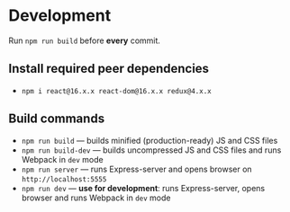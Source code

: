 # Development

Run `npm run build` before **every** commit.

## Install required peer dependencies
* `npm i react@16.x.x react-dom@16.x.x redux@4.x.x`

## Build commands

* `npm run build` — builds minified (production-ready) JS and CSS files
* `npm run build-dev` — builds uncompressed JS and CSS files and runs Webpack in `dev` mode
* `npm run server` — runs Express-server and opens browser on `http://localhost:5555`
* `npm run dev` — **use for development**: runs Express-server, opens browser and runs Webpack in `dev` mode
